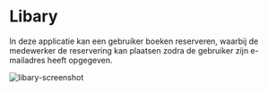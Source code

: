 # Libary

In deze applicatie kan een gebruiker boeken reserveren, waarbij de medewerker de reservering kan plaatsen zodra de gebruiker zijn e-mailadres heeft opgegeven.

![libary-screenshot](https://user-images.githubusercontent.com/105418718/236799628-7cb4f293-d9dd-41e8-936c-310238697834.png)
